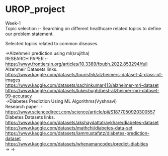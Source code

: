 # UROP_project

Week-1  
Topic selection :- Searching on different healthcare related topics to define our problem statement.    

Selected topics related to common diseases.    

->Alzehmeir prediction using ml(srujitha)     
RESEARCH PAPER :- https://www.frontiersin.org/articles/10.3389/fpubh.2022.853294/full    
Alzehmeir Datasets links.   
https://www.kaggle.com/datasets/tourist55/alzheimers-dataset-4-class-of-images  
https://www.kaggle.com/datasets/sachinkumar413/alzheimer-mri-dataset  
https://www.kaggle.com/datasets/lukechugh/best-alzheimer-mri-dataset-99-accuracy  
->Diabetes Prediction Using ML Algorithms(Vyshnavi)  
Research paper :- https://www.sciencedirect.com/science/article/pii/S1877050920300557   
Diabetes Datasets links.    
https://www.kaggle.com/datasets/akshaydattatraykhare/diabetes-dataset   
https://www.kaggle.com/datasets/mathchi/diabetes-data-set   
https://www.kaggle.com/datasets/iammustafatz/diabetes-prediction-dataset   
https://www.kaggle.com/datasets/whenamancodes/predict-diabities   
->
->
